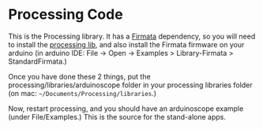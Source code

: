# Processing Code

This is the Processing library. It has a [Firmata](http://firmata.org) dependency, so you will need to install the [processing lib](http://www.arduino.cc/playground/Interfacing/Processing), and also install the Firmata firmware on your arduino (in arduino IDE: File -> Open -> Examples > Library-Firmata > StandardFirmata.)

Once you have done these 2 things, put the processing/libraries/arduinoscope folder in your processing libraries folder (on mac: `~/Documents/Processing/libraries`.)

Now, restart processing, and you should have an arduinoscope example (under File/Examples.) This is the source for the stand-alone apps.
